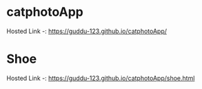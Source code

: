 # catphotoApp
Hosted Link -: https://guddu-123.github.io/catphotoApp/
# Shoe
Hosted Link -: https://guddu-123.github.io/catphotoApp/shoe.html
